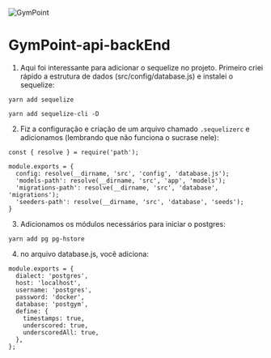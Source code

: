 ![GymPoint](https://github.com/Rocketseat/bootcamp-gostack-desafio-02/raw/master/.github/logo.png)

# GymPoint-api-backEnd

1. Aqui foi interessante para adicionar o sequelize no projeto. Primeiro criei rápido a estrutura de dados (src/config/database.js) e instalei o sequelize:

```
yarn add sequelize
```
```
yarn add sequelize-cli -D
```

2. Fiz a configuração e criação de um arquivo chamado `.sequelizerc` e adicionamos (lembrando que não funciona o sucrase nele):

```
const { resolve } = require('path');

module.exports = {
  config: resolve(__dirname, 'src', 'config', 'database.js');
  'models-path': resolve(__dirname, 'src', 'app', 'models');
  'migrations-path': resolve(__dirname, 'src', 'database', 'migrations');
  'seeders-path': resolve(__dirname, 'src', 'database', 'seeds');
}
```

3. Adicionamos os módulos necessários para iniciar o postgres:

```
yarn add pg pg-hstore
```

4. no arquivo database.js, você adiciona:

```
module.exports = {
  dialect: 'postgres',
  host: 'localhost',
  username: 'postgres',
  password: 'docker',
  database: 'postgym',
  define: {
    timestamps: true,
    underscored: true,
    underscoredAll: true,
  },
};
```
